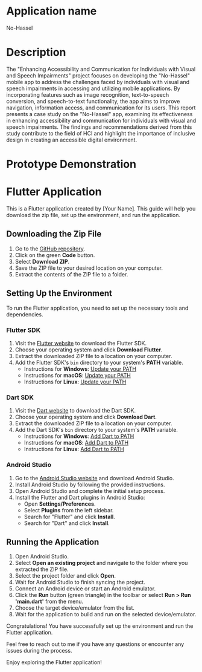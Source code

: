 # Application name
No-Hassel
# Description
The "Enhancing Accessibility and Communication for Individuals with Visual and Speech
Impairments" project focuses on developing the "No-Hassel" mobile app to address the
challenges faced by individuals with visual and speech impairments in accessing and utilizing
mobile applications. By incorporating features such as image recognition, text-to-speech
conversion, and speech-to-text functionality, the app aims to improve navigation,
information access, and communication for its users. This report presents a case study on
the "No-Hassel" app, examining its effectiveness in enhancing accessibility and
communication for individuals with visual and speech impairments. The findings and
recommendations derived from this study contribute to the field of HCI and highlight the
importance of inclusive design in creating an accessible digital environment. 

# Prototype Demonstration




# Flutter Application

This is a Flutter application created by [Your Name]. This guide will help you download the zip file, set up the environment, and run the application.

## Downloading the Zip File

1. Go to the [GitHub repository]([link-to-your-repository](https://github.com/ruslan-durrani/No-Hassel/blob/main/no_hassel.zip)).
2. Click on the green **Code** button.
3. Select **Download ZIP**.
4. Save the ZIP file to your desired location on your computer.
5. Extract the contents of the ZIP file to a folder.

## Setting Up the Environment

To run the Flutter application, you need to set up the necessary tools and dependencies.

### Flutter SDK

1. Visit the [Flutter website](https://flutter.dev) to download the Flutter SDK.
2. Choose your operating system and click **Download Flutter**.
3. Extract the downloaded ZIP file to a location on your computer.
4. Add the Flutter SDK's `bin` directory to your system's **PATH** variable.
   - Instructions for **Windows**: [Update your PATH](https://flutter.dev/docs/get-started/install/windows#update-your-path)
   - Instructions for **macOS**: [Update your PATH](https://flutter.dev/docs/get-started/install/macos#update-your-path)
   - Instructions for **Linux**: [Update your PATH](https://flutter.dev/docs/get-started/install/linux#update-your-path)

### Dart SDK

1. Visit the [Dart website](https://dart.dev) to download the Dart SDK.
2. Choose your operating system and click **Download Dart**.
3. Extract the downloaded ZIP file to a location on your computer.
4. Add the Dart SDK's `bin` directory to your system's **PATH** variable.
   - Instructions for **Windows**: [Add Dart to PATH](https://dart.dev/tools/sdk/archive#add-dart-to-path)
   - Instructions for **macOS**: [Add Dart to PATH](https://dart.dev/tools/sdk/archive#add-dart-to-path)
   - Instructions for **Linux**: [Add Dart to PATH](https://dart.dev/tools/sdk/archive#add-dart-to-path)

### Android Studio

1. Go to the [Android Studio website](https://developer.android.com/studio) and download Android Studio.
2. Install Android Studio by following the provided instructions.
3. Open Android Studio and complete the initial setup process.
4. Install the Flutter and Dart plugins in Android Studio:
   - Open **Settings/Preferences**.
   - Select **Plugins** from the left sidebar.
   - Search for "Flutter" and click **Install**.
   - Search for "Dart" and click **Install**.

## Running the Application

1. Open Android Studio.
2. Select **Open an existing project** and navigate to the folder where you extracted the ZIP file.
3. Select the project folder and click **Open**.
4. Wait for Android Studio to finish syncing the project.
5. Connect an Android device or start an Android emulator.
6. Click the **Run** button (green triangle) in the toolbar or select **Run > Run 'main.dart'** from the menu.
7. Choose the target device/emulator from the list.
8. Wait for the application to build and run on the selected device/emulator.

Congratulations! You have successfully set up the environment and run the Flutter application.

Feel free to reach out to me if you have any questions or encounter any issues during the process.

Enjoy exploring the Flutter application!

